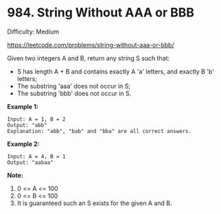 # 984. String Without AAA or BBB

Difficulty: Medium

https://leetcode.com/problems/string-without-aaa-or-bbb/

Given two integers A and B, return any string S such that:

* S has length A + B and contains exactly A 'a' letters, and exactly B 'b' letters;
* The substring 'aaa' does not occur in S;
* The substring 'bbb' does not occur in S.

**Example 1:**
```
Input: A = 1, B = 2
Output: "abb"
Explanation: "abb", "bab" and "bba" are all correct answers.
```

**Example 2:**
```
Input: A = 4, B = 1
Output: "aabaa"
```

**Note:**

1. 0 <= A <= 100
2. 0 <= B <= 100
3. It is guaranteed such an S exists for the given A and B.
